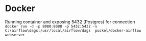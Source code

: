 # Docker
Running container and exposing 5432 (Postgres) for connection  
`docker run -d -p 8080:8080 -p 5432:5432 -v C:\airflow\dags:/usr/local/airflow/dags  puckel/docker-airflow webserver`